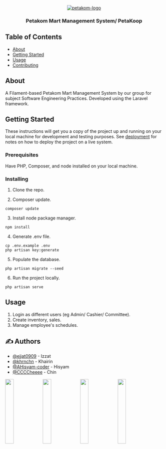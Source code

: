 

<div align="center">
    <a href="https://imgbb.com/">
        <img src="https://i.ibb.co/xS6RZfh/petakom-logo.png" alt="petakom-logo" border="0">
    </a>
    <h3 align="center">Petakom Mart Management System/ PetaKoop</h3>
</div>

## Table of Contents

- [About](#about)
- [Getting Started](#getting_started)
- [Usage](#usage)
- [Contributing](../CONTRIBUTING.md)

## About <a name = "about"></a>

A Filament-based Petakom Mart Management System by our group for subject Software Engineering Practices. Developed using the Laravel framework.

## Getting Started <a name = "getting_started"></a>

These instructions will get you a copy of the project up and running on your local machine for development and testing purposes. See [deployment](#deployment) for notes on how to deploy the project on a live system.

### Prerequisites

Have PHP, Composer, and node installed on your local machine. 

### Installing

1. Clone the repo.

2. Composer update.
```
composer update
```

3. Install node package manager.
```
npm install
```

4. Generate .env file.
```
cp .env.example .env
php artisan key:generate
```

5. Populate the database.
```
php artisan migrate --seed
```

6. Run the project locally.
```
php artisan serve
```

## Usage <a name = "usage"></a>

1. Login as different users (eg Admin/ Cashier/ Committee).
2. Create inventory, sales.
3. Manage employee's schedules.

## ✍️ Authors <a name = "authors"></a>

- [@ejjat0909](https://github.com/ejjat0909) - Izzat
- [@khrnchn](https://github.com/khrnchn) - Khairin
- [@AHisyam-coder](https://github.com/khrnchn) - Hisyam
- [@CCCCheeee](https://github.com/khrnchn) - Chin

<p width="100%">
    <img width="23%" src="https://i.ibb.co/NSX1zSq/ijat.jpg"> 
    <img width="23%" src="https://i.ibb.co/cJkJgyN/kc.jpg"> 
    <img width="23%" src="https://i.ibb.co/t233xPJ/sye.jpg"> 
    <img width="23%" src="https://i.ibb.co/RDt1xtD/chin.jpg"> 
</p>
